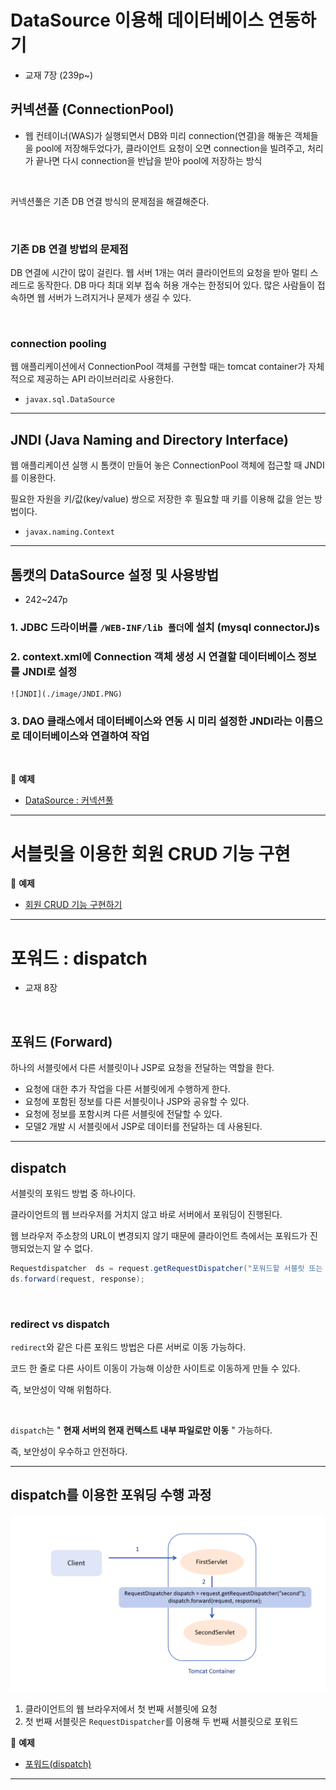 # DataSource 이용해 데이터베이스 연동하기
- 교재 7장 (239p~)

## 커넥션풀 (ConnectionPool)

- 웹 컨테이너(WAS)가 실행되면서 DB와 미리 connection(연결)을 해놓은 객체들을 pool에 저장해두었다가, 클라이언트 요청이 오면 connection을 빌려주고, 처리가 끝나면 다시 connection을 반납을 받아 pool에 저장하는 방식

<br>

커넥션풀은 기존 DB 연결 방식의 문제점을 해결해준다.

<br>

### 기존 DB 연결 방법의 문제점
DB 연결에 시간이 많이 걸린다. 웹 서버 1개는 여러 클라이언트의 요청을 받아 멀티 스레드로 동작한다. DB 마다 최대 외부 접속 허용 개수는 한정되어 있다. 많은 사람들이 접속하면 웹 서버가 느려지거나 문제가 생길 수 있다.

<br>

### connection pooling

웹 애플리케이션에서 ConnectionPool 객체를 구현할 때는 tomcat container가 자체적으로 제공하는 API 라이브러리로 사용한다.

- `javax.sql.DataSource`

---

## JNDI (Java Naming and Directory Interface)

웹 애플리케이션 실행 시 톰캣이 만들어 놓은 ConnectionPool 객체에 접근할 때 JNDI를 이용한다.

필요한 자원을 키/값(key/value) 쌍으로 저장한 후 필요할 때 키를 이용해 값을 얻는 방법이다.

- `javax.naming.Context`

---

## 톰캣의 DataSource 설정 및 사용방법

- 242~247p

### 1. JDBC 드라이버를 `/WEB-INF/lib 폴더`에 설치 (mysql connectorJ)s
### 2. context.xml에 Connection 객체 생성 시 연결할 데이터베이스 정보를 JNDI로 설정
    
    ![JNDI](./image/JNDI.PNG)
    
### 3. DAO 클래스에서 데이터베이스와 연동 시 미리 설정한 JNDI라는 이름으로 데이터베이스와 연결하여 작업

<br>

:milky_way: **예제**
- [DataSource : 커넥션풀](./test/ConnectionServlet.java)

---

# 서블릿을 이용한 회원 CRUD 기능 구현 

:milky_way: **예제**
- [회원 CRUD 기능 구현하기](./test/member_CRUD)


---

# 포워드 : dispatch

- 교재 8장

<br>

## 포워드 (Forward)

하나의 서블릿에서 다른 서블릿이나 JSP로 요청을 전달하는 역할을 한다. 

- 요청에 대한 추가 작업을 다른 서블릿에게 수행하게 한다.
- 요청에 포함된 정보를 다른 서블릿이나 JSP와 공유할 수 있다.
- 요청에 정보를 포함시켜 다른 서블릿에 전달할 수 있다.
- 모델2 개발 시 서블릿에서 JSP로 데이터를 전달하는 데 사용된다.

---

## dispatch

서블릿의 포워드 방법 중 하나이다.

클라이언트의 웹 브라우저를 거치지 않고 바로 서버에서 포워딩이 진행된다. 

웹 브라우저 주소창의 URL이 변경되지 않기 때문에 클라이언트 측에서는 포워드가 진행되었는지 알 수 없다.

```java
Requestdispatcher  ds = request.getRequestDispatcher("포워드할 서블릿 또는 JSP");
ds.forward(request, response);
```

<br>

### redirect vs dispatch

`redirect`와 같은 다른 포워드 방법은 다른 서버로 이동 가능하다.

코드 한 줄로 다른 사이트 이동이 가능해 이상한 사이트로 이동하게 만들 수 있다.

즉, 보안성이 약해 위험하다.

<br>

`dispatch`는 " **현재 서버의 현재 컨텍스트 내부 파일로만 이동** " 가능하다.

즉, 보안성이 우수하고 안전하다.

---

## dispatch를 이용한 포워딩 수행 과정

![dispatch.png](./image/dispatch.png)

1. 클라이언트의 웹 브라우저에서 첫 번째 서블릿에 요청
2. 첫 번째 서블릿은 `RequestDispatcher`를 이용해 두 번째 서블릿으로 포워드

:milky_way: **예제**
- [포워드(dispatch)](./test/forward)

---
 
 